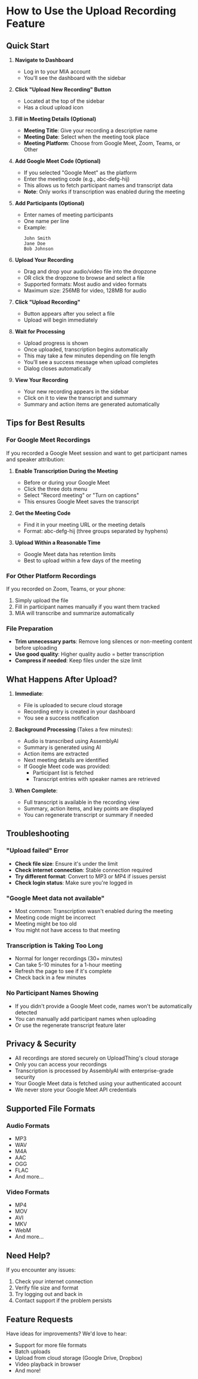 # How to Use the Upload Recording Feature

## Quick Start

1. **Navigate to Dashboard**
   - Log in to your MIA account
   - You'll see the dashboard with the sidebar

2. **Click "Upload New Recording" Button**
   - Located at the top of the sidebar
   - Has a cloud upload icon

3. **Fill in Meeting Details (Optional)**
   - **Meeting Title**: Give your recording a descriptive name
   - **Meeting Date**: Select when the meeting took place
   - **Meeting Platform**: Choose from Google Meet, Zoom, Teams, or Other
   
4. **Add Google Meet Code (Optional)**
   - If you selected "Google Meet" as the platform
   - Enter the meeting code (e.g., abc-defg-hij)
   - This allows us to fetch participant names and transcript data
   - **Note**: Only works if transcription was enabled during the meeting

5. **Add Participants (Optional)**
   - Enter names of meeting participants
   - One name per line
   - Example:
     ```
     John Smith
     Jane Doe
     Bob Johnson
     ```

6. **Upload Your Recording**
   - Drag and drop your audio/video file into the dropzone
   - OR click the dropzone to browse and select a file
   - Supported formats: Most audio and video formats
   - Maximum size: 256MB for video, 128MB for audio

7. **Click "Upload Recording"**
   - Button appears after you select a file
   - Upload will begin immediately

8. **Wait for Processing**
   - Upload progress is shown
   - Once uploaded, transcription begins automatically
   - This may take a few minutes depending on file length
   - You'll see a success message when upload completes
   - Dialog closes automatically

9. **View Your Recording**
   - Your new recording appears in the sidebar
   - Click on it to view the transcript and summary
   - Summary and action items are generated automatically

## Tips for Best Results

### For Google Meet Recordings

If you recorded a Google Meet session and want to get participant names and speaker attribution:

1. **Enable Transcription During the Meeting**
   - Before or during your Google Meet
   - Click the three dots menu
   - Select "Record meeting" or "Turn on captions"
   - This ensures Google Meet saves the transcript

2. **Get the Meeting Code**
   - Find it in your meeting URL or the meeting details
   - Format: abc-defg-hij (three groups separated by hyphens)

3. **Upload Within a Reasonable Time**
   - Google Meet data has retention limits
   - Best to upload within a few days of the meeting

### For Other Platform Recordings

If you recorded on Zoom, Teams, or your phone:

1. Simply upload the file
2. Fill in participant names manually if you want them tracked
3. MIA will transcribe and summarize automatically

### File Preparation

- **Trim unnecessary parts**: Remove long silences or non-meeting content before uploading
- **Use good quality**: Higher quality audio = better transcription
- **Compress if needed**: Keep files under the size limit

## What Happens After Upload?

1. **Immediate**:
   - File is uploaded to secure cloud storage
   - Recording entry is created in your dashboard
   - You see a success notification

2. **Background Processing** (Takes a few minutes):
   - Audio is transcribed using AssemblyAI
   - Summary is generated using AI
   - Action items are extracted
   - Next meeting details are identified
   - If Google Meet code was provided:
     - Participant list is fetched
     - Transcript entries with speaker names are retrieved

3. **When Complete**:
   - Full transcript is available in the recording view
   - Summary, action items, and key points are displayed
   - You can regenerate transcript or summary if needed

## Troubleshooting

### "Upload failed" Error
- **Check file size**: Ensure it's under the limit
- **Check internet connection**: Stable connection required
- **Try different format**: Convert to MP3 or MP4 if issues persist
- **Check login status**: Make sure you're logged in

### "Google Meet data not available"
- Most common: Transcription wasn't enabled during the meeting
- Meeting code might be incorrect
- Meeting might be too old
- You might not have access to that meeting

### Transcription is Taking Too Long
- Normal for longer recordings (30+ minutes)
- Can take 5-10 minutes for a 1-hour meeting
- Refresh the page to see if it's complete
- Check back in a few minutes

### No Participant Names Showing
- If you didn't provide a Google Meet code, names won't be automatically detected
- You can manually add participant names when uploading
- Or use the regenerate transcript feature later

## Privacy & Security

- All recordings are stored securely on UploadThing's cloud storage
- Only you can access your recordings
- Transcription is processed by AssemblyAI with enterprise-grade security
- Your Google Meet data is fetched using your authenticated account
- We never store your Google Meet API credentials

## Supported File Formats

### Audio Formats
- MP3
- WAV
- M4A
- AAC
- OGG
- FLAC
- And more...

### Video Formats
- MP4
- MOV
- AVI
- MKV
- WebM
- And more...

## Need Help?

If you encounter any issues:
1. Check your internet connection
2. Verify file size and format
3. Try logging out and back in
4. Contact support if the problem persists

## Feature Requests

Have ideas for improvements? We'd love to hear:
- Support for more file formats
- Batch uploads
- Upload from cloud storage (Google Drive, Dropbox)
- Video playback in browser
- And more!
